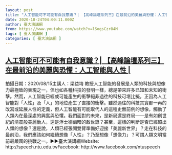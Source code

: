 ```yaml
---
layout: post
title: "人工智能可不可能有自我意識？| 【高峰論壇系列三】在最前沿的美麗與恐懼：人工智能與人性 |"
date: 2020-10-24T04:00:11.000Z
author: 臺大演講網
from: https://www.youtube.com/watch?v=lSogsCzr84M
tags: [ 臺大演講網 ]
categories: [ 臺大演講網 ]
---
```

<!--1603512011000-->
[人工智能可不可能有自我意識？| 【高峰論壇系列三】在最前沿的美麗與恐懼：人工智能與人性 |](https://www.youtube.com/watch?v=lSogsCzr84M)
------

<div>
拍攝日期：2020/08/15主講人：梁益堉 教授人工智能的發展是人類的科技與想像力最極致的表現之一，但也如各種科技的發明一樣，總是帶來許多已知和未知的衝擊。然而，人工智能已經或可能產生的衝擊絕非過往的科技可堪比擬，正因為人工智能對「人性」及「人」的地位產生了直接的衝擊。雖然過往的科技其實都一再的改寫或延展人性的定義，但人工智能有可能取代人的這種史無前例的想像，觸動了人類內在最深處的興奮與恐懼。我們面對的未來，是新局還是終局——是有如創世紀的清晨般美麗動人，還是浮士德幽暗的啟世錄？甚至，這樣的判斷是否已經超出人類的想像？還是說，人類已經張開雙臂準備好迎接「美麗新世界」？走在科技的最前沿，我們應該如何繼續想像「人性」？乃至想像「想像力」？可謂人類文明當前最嚴厲的挑戰之一。►►臺大演講網Website: http://speech.ntu.edu.twFacebook: http://www.facebook.com/ntuspeech
</div>
